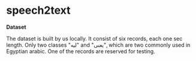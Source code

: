 # speech2text
**Dataset**

The dataset is built by us locally. It consist of six records, each one sec length.
Only two classes "ليه" and "يعنى", which are two commonly used in Egyptian arabic. One of the records are reserved for testing.
